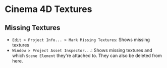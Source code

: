 # Cinema 4D Textures

## Missing Textures

- `Edit > Project Info... > Mark Missing Textures`: Shows missing textures
- `Window > Project Asset Inspector...`: Shows missing textures and which `Scene Element` they're attached to. They can also be deleted from here.
